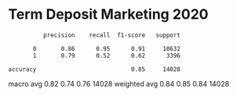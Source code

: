 # Term Deposit Marketing 2020
              precision    recall  f1-score   support

           0       0.86      0.95      0.91     10632
           1       0.79      0.52      0.62      3396

    accuracy                           0.85     14028
   macro avg       0.82      0.74      0.76     14028
weighted avg       0.84      0.85      0.84     14028
